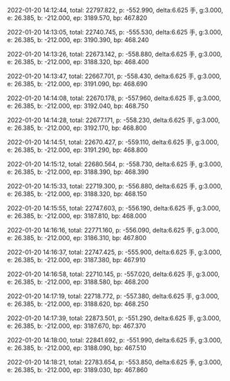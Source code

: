 2022-01-20 14:12:44, total: 22797.822, p: -552.990, delta:6.625 手, g:3.000, e: 26.385, b: -212.000, ep: 3189.570, bp: 467.820

2022-01-20 14:13:05, total: 22740.745, p: -555.530, delta:6.625 手, g:3.000, e: 26.385, b: -212.000, ep: 3190.390, bp: 468.240

2022-01-20 14:13:26, total: 22673.142, p: -558.880, delta:6.625 手, g:3.000, e: 26.385, b: -212.000, ep: 3188.320, bp: 468.400

2022-01-20 14:13:47, total: 22667.701, p: -558.430, delta:6.625 手, g:3.000, e: 26.385, b: -212.000, ep: 3191.090, bp: 468.690

2022-01-20 14:14:08, total: 22670.178, p: -557.960, delta:6.625 手, g:3.000, e: 26.385, b: -212.000, ep: 3192.040, bp: 468.750

2022-01-20 14:14:28, total: 22677.171, p: -558.230, delta:6.625 手, g:3.000, e: 26.385, b: -212.000, ep: 3192.170, bp: 468.800

2022-01-20 14:14:51, total: 22670.427, p: -559.110, delta:6.625 手, g:3.000, e: 26.385, b: -212.000, ep: 3191.290, bp: 468.800

2022-01-20 14:15:12, total: 22680.564, p: -558.730, delta:6.625 手, g:3.000, e: 26.385, b: -212.000, ep: 3188.390, bp: 468.390

2022-01-20 14:15:33, total: 22719.300, p: -556.880, delta:6.625 手, g:3.000, e: 26.385, b: -212.000, ep: 3188.320, bp: 468.150

2022-01-20 14:15:55, total: 22747.603, p: -556.190, delta:6.625 手, g:3.000, e: 26.385, b: -212.000, ep: 3187.810, bp: 468.000

2022-01-20 14:16:16, total: 22771.160, p: -556.090, delta:6.625 手, g:3.000, e: 26.385, b: -212.000, ep: 3186.310, bp: 467.800

2022-01-20 14:16:37, total: 22747.425, p: -555.900, delta:6.625 手, g:3.000, e: 26.385, b: -212.000, ep: 3187.380, bp: 467.910

2022-01-20 14:16:58, total: 22710.145, p: -557.020, delta:6.625 手, g:3.000, e: 26.385, b: -212.000, ep: 3188.580, bp: 468.200

2022-01-20 14:17:19, total: 22718.772, p: -557.380, delta:6.625 手, g:3.000, e: 26.385, b: -212.000, ep: 3188.620, bp: 468.250

2022-01-20 14:17:39, total: 22873.501, p: -551.290, delta:6.625 手, g:3.000, e: 26.385, b: -212.000, ep: 3187.670, bp: 467.370

2022-01-20 14:18:00, total: 22841.692, p: -551.990, delta:6.625 手, g:3.000, e: 26.385, b: -212.000, ep: 3188.090, bp: 467.510

2022-01-20 14:18:21, total: 22783.654, p: -553.850, delta:6.625 手, g:3.000, e: 26.385, b: -212.000, ep: 3189.030, bp: 467.860